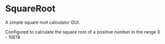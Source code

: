 # SquareRoot

A simple square root calculator GUI.

Configured to calculate the square root of a positive number in the range 0 - 10E18
